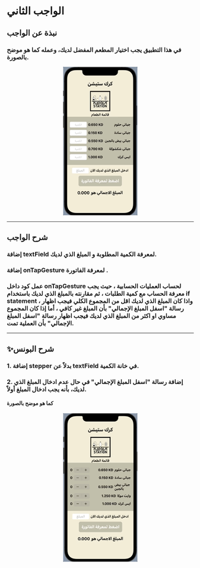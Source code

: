 
# الواجب الثاني

## نبذة عن الواجب


### في هذا التطبيق يجب اختيار المطعم المفضل لديك، وعمله كما هو موضح بالصورة.



<p align="center">
<img src="/hw2.gif" width="200" alt="alt_text" title="image_tooltip">
</p>

---

## شرح الواجب 



### إضافة textField لمعرفة الكمية المطلوبة و المبلغ الذي لديك.
### إضافة onTapGesture لمعرفة الفاتورة .
### عمل كود داخل onTapGesture لحساب العمليات الحسابية ، حيث يجب معرفة الحساب مع كمية الطلبات ، ثم مقارنته بالمبلغ الذي لديك باستخدام if statement ، واذا كان المبلغ الذي لديك اقل من المجموع الكلي فيجب اظهار رسالة "اسفل المبلغ الإجمالي" بأن المبلغ غير كافي ، أما إذا كان المجموع مساوي او اكثر من المبلغ الذي لديك فيجب اظهار رسالة "اسفل المبلغ الإجمالي" بأن العملية تمت.


---

## ✨شرح البونس

### 1.  إضافة stepper بدلاً عن textField في خانة الكمية.
### 2. إضافة رسالة "اسفل المبلغ الإجمالي" في حال عدم ادخال المبلغ الذي لديك، بأنه يجب ادخال المبلغ أولاً. 
#### كما هو موضح بالصورة


<p align="center">
<img src="/hw2-bonus.gif" width="200" alt="alt_text" title="image_tooltip">
</p>
